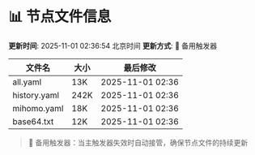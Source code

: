 # 📊 节点文件信息

**更新时间**: 2025-11-01 02:36:54 北京时间
**更新方式**: 🔄 备用触发器

| 文件名 | 大小 | 最后修改 |
|--------|------|----------|
| all.yaml | 13K | 2025-11-01 02:36 |
| history.yaml | 242K | 2025-11-01 02:36 |
| mihomo.yaml | 18K | 2025-11-01 02:36 |
| base64.txt | 12K | 2025-11-01 02:36 |

> 🔄 备用触发器：当主触发器失效时自动接管，确保节点文件的持续更新
